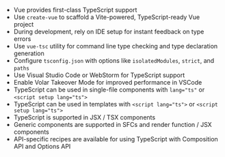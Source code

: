 - Vue provides first-class TypeScript support
- Use `create-vue` to scaffold a Vite-powered, TypeScript-ready Vue project
- During development, rely on IDE setup for instant feedback on type errors
- Use `vue-tsc` utility for command line type checking and type declaration generation
- Configure `tsconfig.json` with options like `isolatedModules`, `strict`, and `paths`
- Use Visual Studio Code or WebStorm for TypeScript support
- Enable Volar Takeover Mode for improved performance in VSCode
- TypeScript can be used in single-file components with `lang="ts"` or `<script setup lang="ts">`
- TypeScript can be used in templates with `<script lang="ts">` or `<script setup lang="ts">`
- TypeScript is supported in JSX / TSX components
- Generic components are supported in SFCs and render function / JSX components
- API-specific recipes are available for using TypeScript with Composition API and Options API